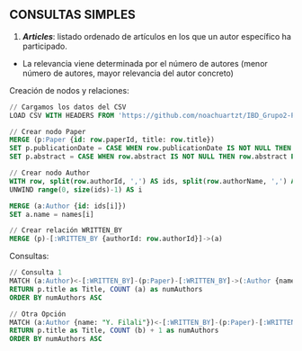 ## CONSULTAS SIMPLES

1. ***Articles***: listado ordenado de artículos en los que un autor específico ha participado.
- La relevancia viene determinada por el número de autores (menor número de autores, mayor relevancia del autor concreto)

Creación de nodos y relaciones:
````sql
// Cargamos los datos del CSV
LOAD CSV WITH HEADERS FROM 'https://github.com/noachuartzt/IBD_Grupo2-P2/raw/main/1-publications/csv/output.csv' AS row

// Crear nodo Paper
MERGE (p:Paper {id: row.paperId, title: row.title})
SET p.publicationDate = CASE WHEN row.publicationDate IS NOT NULL THEN row.publicationDate ELSE "Unknown" END
SET p.abstract = CASE WHEN row.abstract IS NOT NULL THEN row.abstract ELSE "Unknown" END

// Crear nodo Author
WITH row, split(row.authorId, ',') AS ids, split(row.authorName, ',') AS names, p
UNWIND range(0, size(ids)-1) AS i

MERGE (a:Author {id: ids[i]})
SET a.name = names[i]

// Crear relación WRITTEN_BY
MERGE (p)-[:WRITTEN_BY {authorId: row.authorId}]->(a)
````

Consultas:

````sql
// Consulta 1
MATCH (a:Author)<-[:WRITTEN_BY]-(p:Paper)-[:WRITTEN_BY]->(:Author {name: 'Y. Filali'}) 
RETURN p.title as Title, COUNT (a) as numAuthors
ORDER BY numAuthors ASC
````
````sql
// Otra Opción
MATCH (a:Author {name: "Y. Filali"})<-[:WRITTEN_BY]-(p:Paper)-[:WRITTEN_BY]->(b:Author) WHERE a <> b
RETURN p.title as Title, COUNT (b) + 1 as numAuthors
ORDER BY numAuthors ASC
````
